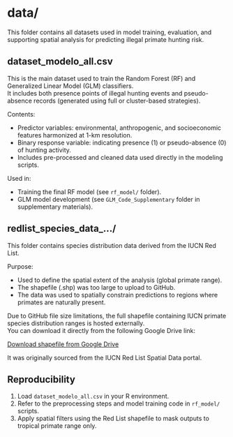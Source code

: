 # data/

This folder contains all datasets used in model training, evaluation, and supporting spatial analysis for predicting illegal primate hunting risk.

## dataset_modelo_all.csv

This is the main dataset used to train the Random Forest (RF) and Generalized Linear Model (GLM) classifiers.  
It includes both presence points of illegal hunting events and pseudo-absence records (generated using full or cluster-based strategies).

Contents:
- Predictor variables: environmental, anthropogenic, and socioeconomic features harmonized at 1-km resolution.
- Binary response variable: indicating presence (1) or pseudo-absence (0) of hunting activity.
- Includes pre-processed and cleaned data used directly in the modeling scripts.

Used in:
- Training the final RF model (see `rf_model/` folder).
- GLM model development (see `GLM_Code_Supplementary` folder in supplementary materials).

## redlist_species_data_.../

This folder contains species distribution data derived from the IUCN Red List.

Purpose:
- Used to define the spatial extent of the analysis (global primate range).
- The shapefile (.shp) was too large to upload to GitHub.
- The data was used to spatially constrain predictions to regions where primates are naturally present.
 
Due to GitHub file size limitations, the full shapefile containing IUCN primate species distribution ranges is hosted externally.  
You can download it directly from the following Google Drive link:

[Download shapefile from Google Drive](https://drive.google.com/drive/folders/12v32ctX-P9l-fV5P1VM1j9vdchSndkYD?usp=sharing)

It was originally sourced from the IUCN Red List Spatial Data portal.

## Reproducibility

1. Load `dataset_modelo_all.csv` in your R environment.
2. Refer to the preprocessing steps and model training code in `rf_model/` scripts.
3. Apply spatial filters using the Red List shapefile to mask outputs to tropical primate range only.




